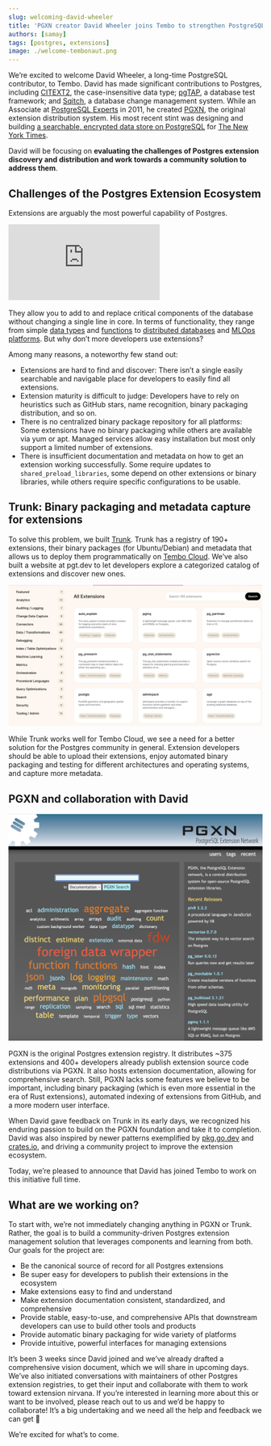 ```yaml
---
slug: welcoming-david-wheeler
title: 'PGXN creator David Wheeler joins Tembo to strengthen PostgreSQL extension ecosystem'
authors: [samay]
tags: [postgres, extensions]
image: ./welcome-tembonaut.png
---
```


We’re excited to welcome David Wheeler, a long-time PostgreSQL contributor, to Tembo. David has made significant contributions to Postgres, including [CITEXT2](https://www.postgresql.org/docs/current/citext.html), the case-insensitive data type; [pgTAP](https://pgtap.org/), a database test framework; and [Sqitch](https://sqitch.org/), a database change management system. While an Associate at [PostgreSQL Experts](https://pgexperts.com/) in 2011, he created [PGXN](https://pgxn.org/), the original extension distribution system. His most recent stint was designing and building [a searchable, encrypted data store on PostgreSQL](https://justatheory.com/2023/10/cipherdoc/) for [The New York Times](https://nytimes.com/).

David will be focusing on **evaluating the challenges of Postgres extension discovery and distribution and work towards a community solution to address them**.

## Challenges of the Postgres Extension Ecosystem

Extensions are arguably the most powerful capability of Postgres.

<iframe
	border={0}
	frameborder={0}
	height={300}
	width={600}
	src='https://twitframe.com/show?url=https%3A%2F%2Ftwitter.com%2Fadamhendel%2Fstatus%2F1734877766334456052'
></iframe>

They allow you to add to and replace critical components of the database without changing a single line in core. In terms of functionality, they range from simple [data types](https://pgxn.org/dist/semver/doc/semver.html) and [functions](https://www.postgresql.org/docs/current/uuid-ossp.html) to [distributed databases](https://github.com/citusdata/citus) and [MLOps platforms](https://github.com/postgresml/postgresml). But why don’t more developers use extensions?

Among many reasons, a noteworthy few stand out:

* Extensions are hard to find and discover: There isn’t a single easily searchable and navigable place for developers to easily find all extensions.
* Extension maturity is difficult to judge: Developers have to rely on heuristics such as GitHub stars, name recognition, binary packaging distribution, and so on.
* There is no centralized binary package repository for all platforms: Some extensions have no binary packaging while others are available via yum or apt. Managed services allow easy installation but most only support a limited number of extensions.
* There is insufficient documentation and metadata on how to get an extension working successfully. Some require updates to `shared_preload_libraries`, some depend on other extensions or binary libraries, while others require specific configurations to be usable.

## Trunk: Binary packaging and metadata capture for extensions

To solve this problem, we built [Trunk](https://pgt.dev/). Trunk has a registry of 190+ extensions, their binary packages (for Ubuntu/Debian) and metadata that allows us to deploy them programmatically on [Tembo Cloud](https://cloud.tembo.io). We’ve also built a website at pgt.dev to let developers explore a categorized catalog of extensions and discover new ones.

![trunk](./trunk.png "trunk")

While Trunk works well for Tembo Cloud, we see a need for a better solution for the Postgres community in general. Extension developers should be able to upload their extensions, enjoy automated binary packaging and testing for different architectures and operating systems, and capture more metadata.

## PGXN and collaboration with David

![pgxn](./pgxn.png "pgxn")

PGXN is the original Postgres extension registry. It distributes ~375 extensions and 400+ developers already publish extension source code distributions via PGXN. It also hosts extension documentation, allowing for comprehensive search. Still, PGXN lacks some features we believe to be important, including binary packaging (which is even more essential in the era of Rust extensions), automated indexing of extensions from GitHub, and a more modern user interface.

When David gave feedback on Trunk in its early days, we recognized his enduring passion to build on the PGXN foundation and take it to completion. David was also inspired by newer patterns exemplified by [pkg.go.dev](https://pkg.go.dev) and [crates.io](https://crates.io), and driving a community project to improve the extension ecosystem.

Today, we’re pleased to announce that David has joined Tembo to work on this initiative full time.

## What are we working on?

To start with, we’re not immediately changing anything in PGXN or Trunk. Rather, the goal is to build a community-driven Postgres extension management solution that leverages components and learning from both. Our goals for the project are:

* Be the canonical source of record for all Postgres extensions
* Be super easy for developers to publish their extensions in the ecosystem
* Make extensions easy to find and understand
* Make extension documentation consistent, standardized, and comprehensive
* Provide stable, easy-to-use, and comprehensive APIs that downstream developers can use to build other tools and products
* Provide automatic binary packaging for wide variety of platforms
* Provide intuitive, powerful interfaces for managing extensions

It’s been 3 weeks since David joined and we’ve already drafted a comprehensive vision document, which we will share in upcoming days. We’ve also initiated conversations with maintainers of other Postgres extension registries, to get their input and collaborate with them to work toward extension nirvana. If you’re interested in learning more about this or want to be involved, please reach out to us and we’d be happy to collaborate! It’s a big undertaking and we need all the help and feedback we can get 🙂

We’re excited for what’s to come.
